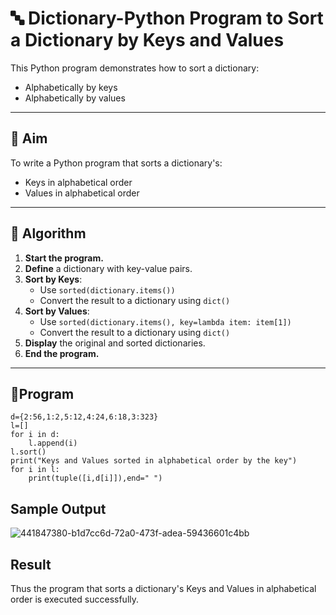 # 🔤 Dictionary-Python Program to Sort a Dictionary by Keys and Values

This Python program demonstrates how to sort a dictionary:
- Alphabetically by keys
- Alphabetically by values

---

## 🎯 Aim

To write a Python program that sorts a dictionary's:
- Keys in alphabetical order
- Values in alphabetical order

---

## 🧠 Algorithm

1. **Start the program.**
2. **Define** a dictionary with key-value pairs.
3. **Sort by Keys**:
   - Use `sorted(dictionary.items())`
   - Convert the result to a dictionary using `dict()`
4. **Sort by Values**:
   - Use `sorted(dictionary.items(), key=lambda item: item[1])`
   - Convert the result to a dictionary using `dict()`
5. **Display** the original and sorted dictionaries.
6. **End the program.**

---

## 🧪Program
```
d={2:56,1:2,5:12,4:24,6:18,3:323}
l=[]
for i in d:
    l.append(i)
l.sort()
print("Keys and Values sorted in alphabetical order by the key")
for i in l:
    print(tuple([i,d[i]]),end=" ")
```

## Sample Output
![441847380-b1d7cc6d-72a0-473f-adea-59436601c4bb](https://github.com/user-attachments/assets/ed5b9eb8-70cd-4457-8bb5-204f867f0f73)

## Result
Thus the program that sorts a dictionary's Keys and Values in alphabetical order is executed successfully.
